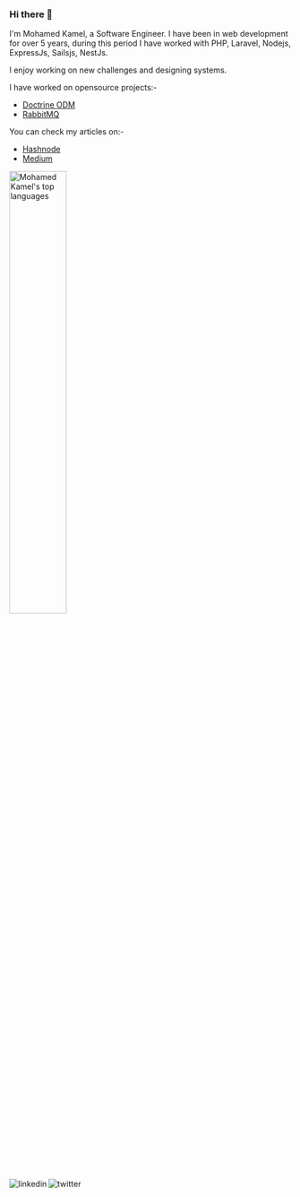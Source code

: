 <!--
![](https://komarev.com/ghpvc/?username=muhammedkamel&color=green)
-->

### Hi there 👋

I'm Mohamed Kamel, a Software Engineer. I have been in web development for over 5 years, during this period I have worked with PHP, Laravel, Nodejs, ExpressJs, Sailsjs, NestJs.

I enjoy working on new challenges and designing systems.

I have worked on opensource projects:-
- [Doctrine ODM](https://github.com/muhammedkamel/lumen-doctrine-mongodb-odm)
- [RabbitMQ](https://github.com/muhammedkamel/rabbitmq)

You can check my articles on:-
- [Hashnode](https://mohamedkamel.hashnode.dev/)
- [Medium](https://medium.com/@muhamed.kamel.elsayed)





<p>
  <img width="45%" src="https://github-readme-stats.vercel.app/api/top-langs/?username=muhammedkamel&layout=compact&exclude_repo=null&langs_count=10" alt="Mohamed Kamel's top languages">
</p>


<br>
<p dir="auto">
  <a href="https://www.linkedin.com/in/mohamedkamel93/" rel="nofollow">
      <img align="left" alt="linkedin" src="https://camo.githubusercontent.com/a80d00f23720d0bc9f55481cfcd77ab79e141606829cf16ec43f8cacc7741e46/68747470733a2f2f696d672e736869656c64732e696f2f62616467652f4c696e6b6564496e2d3030373742353f7374796c653d666f722d7468652d6261646765266c6f676f3d6c696e6b6564696e266c6f676f436f6c6f723d7768697465" data-canonical-src="https://img.shields.io/badge/LinkedIn-0077B5?style=for-the-badge&amp;logo=linkedin&amp;logoColor=white" style="max-width: 100%;">
   </a> &nbsp;&nbsp;
  
   <a href="https://twitter.com/mohamedkamel_93" rel="nofollow">
      <img align="left" alt="twitter" src="https://camo.githubusercontent.com/5d03c86f6a75f7cbe80d135d9162fbf6dc46a31253cf30a8e9bb8279b4d574d3/68747470733a2f2f696d672e736869656c64732e696f2f62616467652f547769747465722d3144413146323f7374796c653d666f722d7468652d6261646765266c6f676f3d74776974746572266c6f676f436f6c6f723d7768697465" data-canonical-src="https://img.shields.io/badge/Twitter-1DA1F2?style=for-the-badge&amp;logo=twitter&amp;logoColor=white" style="max-width: 100%;">
   </a>
</p>
